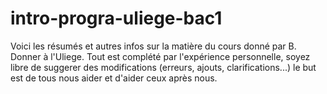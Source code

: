 # intro-progra-uliege-bac1

Voici les résumés et autres infos sur la matière du cours donné par B. Donner à l'Uliege. Tout est complété par l'expérience personnelle, soyez libre de suggerer des modifications (erreurs, ajouts, clarifications...) le but est de tous nous aider et d'aider ceux après nous.
